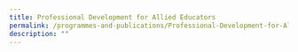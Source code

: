 ```yaml
---
title: Professional Development for Allied Educators
permalink: /programmes-and-publications/Professional-Development-for-Allied-Educators/
description: ""
---
```

